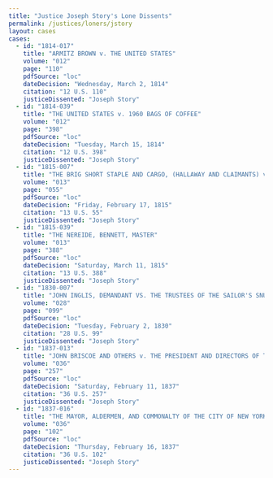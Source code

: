 ```yaml
---
title: "Justice Joseph Story's Lone Dissents"
permalink: /justices/loners/jstory
layout: cases
cases:
  - id: "1814-017"
    title: "ARMITZ BROWN v. THE UNITED STATES"
    volume: "012"
    page: "110"
    pdfSource: "loc"
    dateDecision: "Wednesday, March 2, 1814"
    citation: "12 U.S. 110"
    justiceDissented: "Joseph Story"
  - id: "1814-039"
    title: "THE UNITED STATES v. 1960 BAGS OF COFFEE"
    volume: "012"
    page: "398"
    pdfSource: "loc"
    dateDecision: "Tuesday, March 15, 1814"
    citation: "12 U.S. 398"
    justiceDissented: "Joseph Story"
  - id: "1815-007"
    title: "THE BRIG SHORT STAPLE AND CARGO, (HALLAWAY AND CLAIMANTS) v. THE UNITED STATES"
    volume: "013"
    page: "055"
    pdfSource: "loc"
    dateDecision: "Friday, February 17, 1815"
    citation: "13 U.S. 55"
    justiceDissented: "Joseph Story"
  - id: "1815-039"
    title: "THE NEREIDE, BENNETT, MASTER"
    volume: "013"
    page: "388"
    pdfSource: "loc"
    dateDecision: "Saturday, March 11, 1815"
    citation: "13 U.S. 388"
    justiceDissented: "Joseph Story"
  - id: "1830-007"
    title: "JOHN INGLIS, DEMANDANT VS. THE TRUSTEES OF THE SAILOR'S SNUG HARBOUR IN THE CITY OF NEW YORK"
    volume: "028"
    page: "099"
    pdfSource: "loc"
    dateDecision: "Tuesday, February 2, 1830"
    citation: "28 U.S. 99"
    justiceDissented: "Joseph Story"
  - id: "1837-013"
    title: "JOHN BRISCOE AND OTHERS v. THE PRESIDENT AND DIRECTORS OF THE BANK OF THE COMMONWEALTH OF KENTUCKY"
    volume: "036"
    page: "257"
    pdfSource: "loc"
    dateDecision: "Saturday, February 11, 1837"
    citation: "36 U.S. 257"
    justiceDissented: "Joseph Story"
  - id: "1837-016"
    title: "THE MAYOR, ALDERMEN, AND COMMONALTY OF THE CITY OF NEW YORK, PLAINTIFFS v. GEORGE MILN"
    volume: "036"
    page: "102"
    pdfSource: "loc"
    dateDecision: "Thursday, February 16, 1837"
    citation: "36 U.S. 102"
    justiceDissented: "Joseph Story"
---
```


